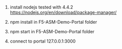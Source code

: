 1) install nodejs tested with 4.4.2 https://nodejs.org/en/download/package-manager/

6) npm install in F5-ASM-Demo-Portal folder

7) npm start in F5-ASM-Demo-Portal folder

8) connect to portal 127.0.0.1:3000
